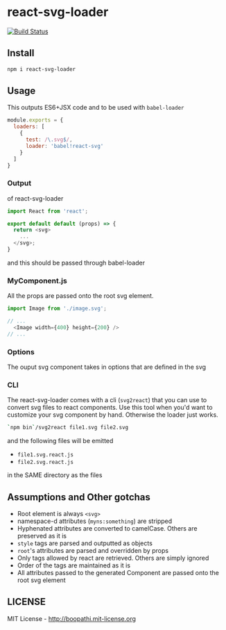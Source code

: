 # react-svg-loader

[![Build Status](https://travis-ci.org/boopathi/react-svg-loader.svg)](https://travis-ci.org/boopathi/react-svg-loader)

## Install

```sh
npm i react-svg-loader
```

## Usage

This outputs ES6+JSX code and to be used with `babel-loader`

```js
module.exports = {
  loaders: [
    {
      test: /\.svg$/,
      loader: 'babel!react-svg'
    }
  ]
}
```

### Output

of react-svg-loader

```js
import React from 'react';

export default default (props) => {
  return <svg>
    ...
  </svg>;
}
```

and this should be passed through babel-loader

### MyComponent.js

All the props are passed onto the root svg element.

```js
import Image from './image.svg';

// ...
  <Image width={400} height={200} />
// ...
```

### Options

The ouput svg component takes in options that are defined in the svg

### CLI

The react-svg-loader comes with a cli (`svg2react`) that you can use to convert svg files to react components. Use this tool when you'd want to customize your svg component by hand. Otherwise the loader just works.

```sh
`npm bin`/svg2react file1.svg file2.svg
```

and the following files will be emitted

+ `file1.svg.react.js`
+ `file2.svg.react.js`

in the SAME directory as the files

## Assumptions and Other gotchas

+ Root element is always `<svg>`
+ namespace-d attributes (`myns:something`) are stripped
+ Hyphenated attributes are converted to camelCase. Others are preserved as it is
+ `style` tags are parsed and outputted as objects
+ `root`'s attributes are parsed and overridden by props
+ Only tags allowed by react are retrieved. Others are simply ignored
+ Order of the tags are maintained as it is
+ All attributes passed to the generated Component are passed onto the root svg element

## LICENSE

MIT License - http://boopathi.mit-license.org

